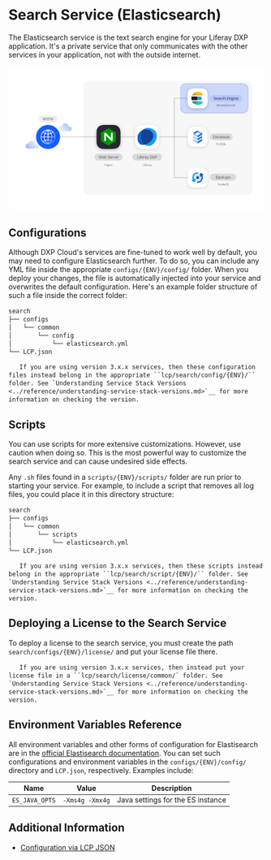 # Search Service (Elasticsearch)

The Elasticsearch service is the text search engine for your Liferay DXP
application. It's a private service that only communicates with the other
services in your application, not with the outside internet.

![Figure 1: The Elasticsearch service is one of several services available in DXP Cloud.](./search-service/images/01.png)

## Configurations

Although DXP Cloud's services are fine-tuned to work well by default, you may
need to configure Elasticsearch further. To do so, you can include any YML file
inside the appropriate `configs/{ENV}/config/` folder. When you deploy your changes, the file is
automatically injected into your service and overwrites the default
configuration. Here's an example folder structure of such a file inside the
correct folder:

    search
    ├── configs
    │   └── common
    │       └── config
    │           └── elasticsearch.yml
    └── LCP.json

```note::
   If you are using version 3.x.x services, then these configuration files instead belong in the appropriate ``lcp/search/config/{ENV}/`` folder. See `Understanding Service Stack Versions <../reference/understanding-service-stack-versions.md>`__ for more information on checking the version.
```

## Scripts

You can use scripts for more extensive customizations. However, use caution when
doing so. This is the most powerful way to customize the search service and can
cause undesired side effects.

Any `.sh` files found in a `scripts/{ENV}/scripts/` folder are run prior to starting your
service. For example, to include a script that removes all log files, you could
place it in this directory structure:

    search
    ├── configs
    │   └── common
    │       └── scripts
    │           └── elasticsearch.yml
    └── LCP.json

```note::
   If you are using version 3.x.x services, then these scripts instead belong in the appropriate ``lcp/search/script/{ENV}/`` folder. See `Understanding Service Stack Versions <../reference/understanding-service-stack-versions.md>`__ for more information on checking the version.
```

## Deploying a License to the Search Service

To deploy a license to the search service, you must create the path
`search/configs/{ENV}/license/` and put your license file there.

```note::
   If you are using version 3.x.x services, then instead put your license file in a ``lcp/search/license/common/` folder. See `Understanding Service Stack Versions <../reference/understanding-service-stack-versions.md>`__ for more information on checking the version.
```

## Environment Variables Reference

All environment variables and other forms of configuration for Elastisearch are in the [official Elastisearch documentation](https://www.elastic.co/guide/index.html).
You can set such configurations and environment variables in the `configs/{ENV}/config/` directory and `LCP.json`, respectively. Examples include:

| Name           | Value           | Description                       |
| -------------- | --------------- | --------------------------------- |
| `ES_JAVA_OPTS` | `-Xms4g -Xmx4g` | Java settings for the ES instance |

## Additional Information

-   [Configuration via LCP JSON](../reference/configuration-via-lcp-json.md)

